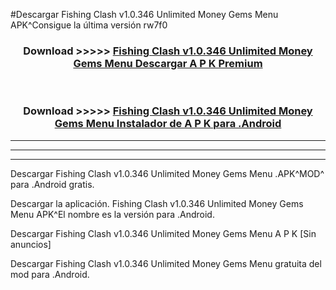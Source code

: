 #Descargar Fishing Clash v1.0.346 Unlimited Money Gems Menu  APK^Consigue la última versión rw7f0



<div align="center">
<h3>Download >>>>> <a href="https://es-sites.web.app/?es= Fishing Clash v1.0.346 Unlimited Money Gems Menu ">Fishing Clash v1.0.346 Unlimited Money Gems Menu  Descargar A P K Premium</a></h3><br>

<h3>Download >>>>> <a href="https://es-sites.web.app/?es= Fishing Clash v1.0.346 Unlimited Money Gems Menu ">Fishing Clash v1.0.346 Unlimited Money Gems Menu  Instalador de A P K para .Android</a></h3>
</div>


----------------------------------------------------------

----------------------------------------------------------

----------------------------------------------------------

Descargar Fishing Clash v1.0.346 Unlimited Money Gems Menu  .APK^MOD^ para .Android gratis.

Descargar la aplicación. Fishing Clash v1.0.346 Unlimited Money Gems Menu  APK^El nombre es la versión para .Android.

Descargar Fishing Clash v1.0.346 Unlimited Money Gems Menu  A P K [Sin anuncios]

Descargar Fishing Clash v1.0.346 Unlimited Money Gems Menu  gratuita del mod para .Android.